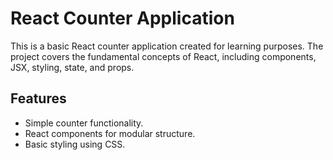 # React Counter Application

This is a basic React counter application created for learning purposes. The project covers the fundamental concepts of React, including components, JSX, styling, state, and props.


## Features

- Simple counter functionality.
- React components for modular structure.
- Basic styling using CSS.

